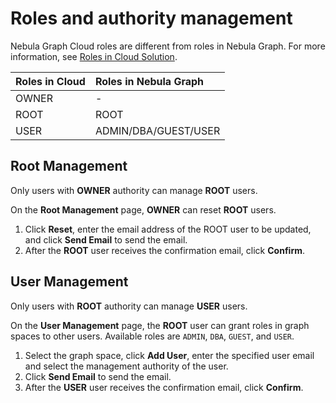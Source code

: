 # Roles and authority management

Nebula Graph Cloud roles are different from roles in Nebula Graph. For more information, see [Roles in Cloud Solution](../4.user-role-description.md).

|Roles in Cloud|Roles in Nebula Graph|
|:---|:---|
|OWNER|-|
|ROOT|ROOT|
|USER|ADMIN/DBA/GUEST/USER|

## Root Management

Only users with **OWNER** authority can manage **ROOT** users.

On the **Root Management** page, **OWNER** can reset **ROOT** users.

1. Click **Reset**, enter the email address of the ROOT user to be updated, and click **Send Email** to send the email. 
2. After the **ROOT** user receives the confirmation email, click **Confirm**.

## User Management

Only users with **ROOT** authority can manage **USER** users.

On the **User Management** page, the **ROOT** user can grant roles in graph spaces to other users. Available roles are `ADMIN`, `DBA`, `GUEST`, and `USER`.

1. Select the graph space, click **Add User**, enter the specified user email and select the management authority of the user. 
2. Click **Send Email** to send the email. 
3. After the **USER** user receives the confirmation email, click **Confirm**.